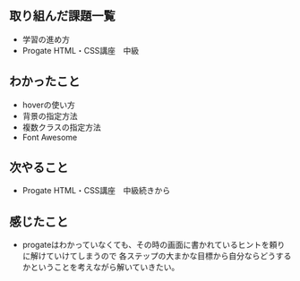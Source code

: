 
## 取り組んだ課題一覧
  - 学習の進め方
  - Progate HTML・CSS講座　中級
## わかったこと
  - hoverの使い方
  - 背景の指定方法
  - 複数クラスの指定方法
  - Font Awesome
## 次やること
  - Progate HTML・CSS講座　中級続きから
## 感じたこと
- progateはわかっていなくても、その時の画面に書かれているヒントを頼りに解けていけてしまうので
  各ステップの大まかな目標から自分ならどうするかということを考えながら解いていきたい。
  
